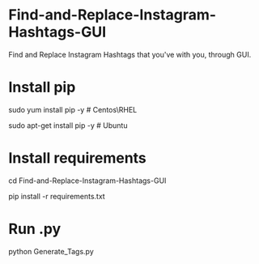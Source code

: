 # Find-and-Replace-Instagram-Hashtags-GUI
Find and Replace Instagram Hashtags that you've with you, through GUI.

# Install pip
sudo yum install pip -y # Centos\RHEL

sudo apt-get install pip -y # Ubuntu

# Install requirements
cd Find-and-Replace-Instagram-Hashtags-GUI

pip install -r requirements.txt 

# Run .py
python Generate_Tags.py
